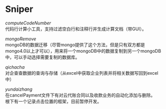 # Sniper

*computeCodeNumber*  
代码行计算小工具，支持过滤空白行和注释行并生成计算文档（带GUI）。

*mongoRemove*  
mongoDB的数据迁移（尽管mongo提供了这个方法，但是只有双方都是mongo4.0以上才可以），用来将一个mongoDB中的数据复制到另一个mongoDB中，可以手动选择需要复制的数据库。

*qichacha*  
对企查查数据的查询与存储（从excel中获取企业列表并将相关数据写回到excel中）

*yundaizhang*  
在cancelPayment文件下有对云代账合同以及收款业务的自动化添加与删除。  
根下有一个记录点击位置的框架，目前暂停开发。

